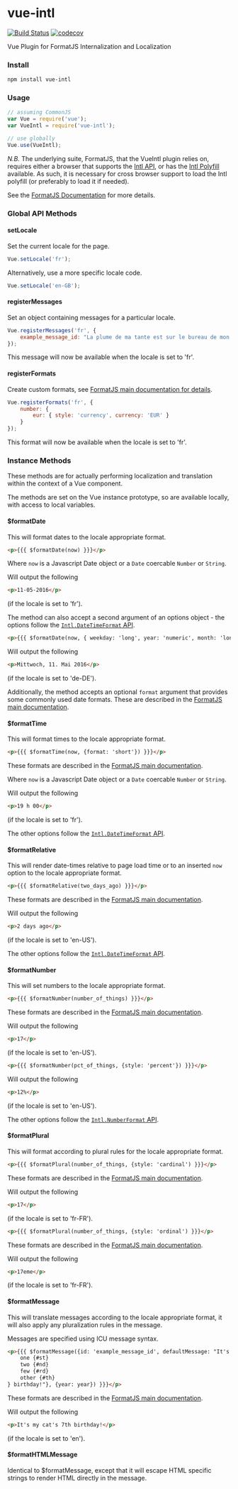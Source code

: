 # vue-intl
[![Build Status](https://api.travis-ci.org/learningequality/vue-intl.svg)](https://travis-ci.org/learningequality/vue-intl)
[![codecov](https://codecov.io/gh/learningequality/vue-intl/branch/master/graph/badge.svg)](https://codecov.io/gh/learningequality/vue-intl)


Vue Plugin for FormatJS Internalization and Localization


### Install

``` bash
npm install vue-intl
```

### Usage

``` js
// assuming CommonJS
var Vue = require('vue');
var VueIntl = require('vue-intl');

// use globally
Vue.use(VueIntl);
```

*N.B.* The underlying suite, FormatJS, that the VueIntl plugin relies on, requires either a browser that supports the
[Intl API](https://developer.mozilla.org/en-US/docs/Web/JavaScript/Reference/Global_Objects/Intl), or has the [Intl Polyfill](https://github.com/andyearnshaw/Intl.js/)
available. As such, it is necessary for cross browser support to load the Intl polyfill (or preferably to load it if needed).

See the [FormatJS Documentation](http://formatjs.io/guides/runtime-environments/) for more details.

### Global API Methods

#### setLocale

Set the current locale for the page.

``` js
Vue.setLocale('fr');
```

Alternatively, use a more specific locale code.

``` js
Vue.setLocale('en-GB');
```

#### registerMessages

Set an object containing messages for a particular locale.

``` js
Vue.registerMessages('fr', {
    example_message_id: "La plume de ma tante est sur le bureau de mon oncle."
});
```

This message will now be available when the locale is set to 'fr'.

#### registerFormats

Create custom formats, see [FormatJS main documentation for details](http://formatjs.io/guides/message-syntax/#custom-formats).

``` js
Vue.registerFormats('fr', {
    number: {
        eur: { style: 'currency', currency: 'EUR' }
    }
});
```

This format will now be available when the locale is set to 'fr'.

### Instance Methods

These methods are for actually performing localization and translation within the context of a Vue component.

The methods are set on the Vue instance prototype, so are available locally, with access to local variables.

#### $formatDate

This will format dates to the locale appropriate format.


```html
<p>{{{ $formatDate(now) }}}</p>
```

Where `now` is a Javascript Date object or a `Date` coercable `Number` or `String`.

Will output the following

```html
<p>11-05-2016</p>
```

(if the locale is set to 'fr').

The method can also accept a second argument of an options object - the options follow the [`Intl.DateTimeFormat` API](https://developer.mozilla.org/en-US/docs/Web/JavaScript/Reference/Global_Objects/DateTimeFormat).

```html
<p>{{{ $formatDate(now, { weekday: 'long', year: 'numeric', month: 'long', day: 'numeric' }) }}}</p>
```

Will output the following

```html
<p>Mittwoch, 11. Mai 2016</p>
```

(if the locale is set to 'de-DE').

Additionally, the method accepts an optional `format` argument that provides some commonly used date formats.
These are described in the [FormatJS main documentation](http://formatjs.io/guides/message-syntax/#date-type).

#### $formatTime

This will format times to the locale appropriate format.


```html
<p>{{{ $formatTime(now, {format: 'short'}) }}}</p>
```

These formats are described in the [FormatJS main documentation](http://formatjs.io/guides/message-syntax/#time-type).

Where `now` is a Javascript Date object or a `Date` coercable `Number` or `String`.

Will output the following

```html
<p>19 h 00</p>
```

(if the locale is set to 'fr').

The other options follow the [`Intl.DateTimeFormat` API](https://developer.mozilla.org/en-US/docs/Web/JavaScript/Reference/Global_Objects/DateTimeFormat).

#### $formatRelative

This will render date-times relative to page load time or to an inserted `now` option to the locale appropriate format.


```html
<p>{{{ $formatRelative(two_days_ago) }}}</p>
```

These formats are described in the [FormatJS main documentation](http://formatjs.io/guides/message-syntax/#time-type).

Will output the following

```html
<p>2 days ago</p>
```

(if the locale is set to 'en-US').

The other options follow the [`Intl.DateTimeFormat` API](https://developer.mozilla.org/en-US/docs/Web/JavaScript/Reference/Global_Objects/DateTimeFormat).

#### $formatNumber

This will set numbers to the locale appropriate format.


```html
<p>{{{ $formatNumber(number_of_things) }}}</p>
```

These formats are described in the [FormatJS main documentation](http://formatjs.io/guides/message-syntax/#number-type).

Will output the following

```html
<p>17</p>
```

(if the locale is set to 'en-US').

```html
<p>{{{ $formatNumber(pct_of_things, {style: 'percent'}) }}}</p>
```

Will output the following

```html
<p>12%</p>
```

(if the locale is set to 'en-US').

The other options follow the [`Intl.NumberFormat` API](https://developer.mozilla.org/en-US/docs/Web/JavaScript/Reference/Global_Objects/NumberFormat).

#### $formatPlural

This will format according to plural rules for the locale appropriate format.


```html
<p>{{{ $formatPlural(number_of_things, {style: 'cardinal') }}}</p>
```

These formats are described in the [FormatJS main documentation](http://formatjs.io/guides/message-syntax/#plural-format).

Will output the following

```html
<p>17</p>
```

(if the locale is set to 'fr-FR').

```html
<p>{{{ $formatPlural(number_of_things, {style: 'ordinal') }}}</p>
```

These formats are described in the [FormatJS main documentation](http://formatjs.io/guides/message-syntax/#ordinal-format).

Will output the following

```html
<p>17eme</p>
```

(if the locale is set to 'fr-FR').


#### $formatMessage

This will translate messages according to the locale appropriate format, it will also apply any pluralization rules
in the message.

Messages are specified using ICU message syntax.


```html
<p>{{{ $formatMessage({id: 'example_message_id', defaultMessage: "It's my cat's {year, selectordinal,
    one {#st}
    two {#nd}
    few {#rd}
    other {#th}
} birthday!"}, {year: year}) }}}</p>
```

These formats are described in the [FormatJS main documentation](http://formatjs.io/guides/message-syntax/).

Will output the following

```html
<p>It's my cat's 7th birthday!</p>
```

(if the locale is set to 'en').

#### $formatHTMLMessage


Identical to $formatMessage, except that it will escape HTML specific strings to render HTML directly in the message.
